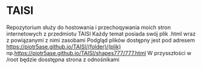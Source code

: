 # TAISI
Repozytorium służy do hostowania i przechoqywania moich stron internetowych z przedmiotu TAISI
Każdy temat posiada swój plik .html wraz z powiązanymi z nimi zasobami
Podgląd plików dostępny jest pod adresem https://piotr5ase.github.io/TAISI/(folder)/(plik)
np.https://piotr5ase.github.io/TAISI/shapes777/777.html
W przysszłości w /root będzie dosstępna strona z odnośnikami
